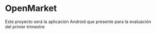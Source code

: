 # OpenMarket
Este proyecto será la aplicación Android que presente para la evaluación del primer trimestre
